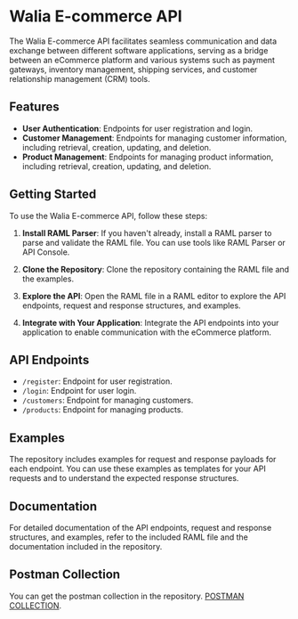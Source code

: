 # Walia E-commerce API

The Walia E-commerce API facilitates seamless communication and data exchange between different software applications, serving as a bridge between an eCommerce platform and various systems such as payment gateways, inventory management, shipping services, and customer relationship management (CRM) tools.

## Features

- **User Authentication**: Endpoints for user registration and login.
- **Customer Management**: Endpoints for managing customer information, including retrieval, creation, updating, and deletion.
- **Product Management**: Endpoints for managing product information, including retrieval, creation, updating, and deletion.

## Getting Started

To use the Walia E-commerce API, follow these steps:

1. **Install RAML Parser**: If you haven't already, install a RAML parser to parse and validate the RAML file. You can use tools like RAML Parser or API Console.

2. **Clone the Repository**: Clone the repository containing the RAML file and the examples.

3. **Explore the API**: Open the RAML file in a RAML editor to explore the API endpoints, request and response structures, and examples.

4. **Integrate with Your Application**: Integrate the API endpoints into your application to enable communication with the eCommerce platform.

## API Endpoints

- `/register`: Endpoint for user registration.
- `/login`: Endpoint for user login.
- `/customers`: Endpoint for managing customers.
- `/products`: Endpoint for managing products.

## Examples

The repository includes examples for request and response payloads for each endpoint. You can use these examples as templates for your API requests and to understand the expected response structures.

## Documentation

For detailed documentation of the API endpoints, request and response structures, and examples, refer to the included RAML file and the documentation included in the repository.

## Postman Collection
You can get the postman collection in the repository. [POSTMAN COLLECTION](https://github.com/MintesnotCraft/walia-ecommerce-design/blob/main/Walia-Ecommerce.postman_collection.json).
